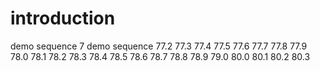 # introduction
demo sequence 7
demo sequence 77.2
77.3
77.4
77.5
77.6
77.7
77.8
77.9
78.0
78.1
78.2
78.3
78.4
78.5
78.6
78.7
78.8
78.9
79.0
80.0
80.1
80.2
80.3
